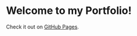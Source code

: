 # Welcome to my Portfolio!

Check it out on [GitHub Pages](https://gagecates.github.io/Portfolio/).
